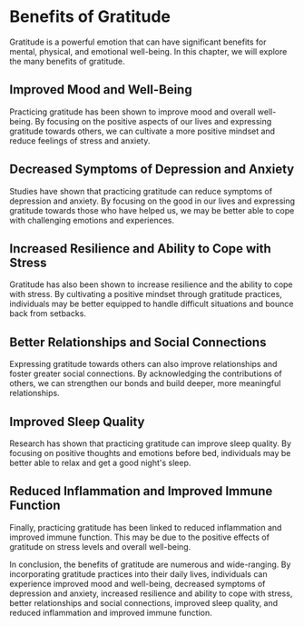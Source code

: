 Benefits of Gratitude
===========================================================================

Gratitude is a powerful emotion that can have significant benefits for mental, physical, and emotional well-being. In this chapter, we will explore the many benefits of gratitude.

Improved Mood and Well-Being
----------------------------

Practicing gratitude has been shown to improve mood and overall well-being. By focusing on the positive aspects of our lives and expressing gratitude towards others, we can cultivate a more positive mindset and reduce feelings of stress and anxiety.

Decreased Symptoms of Depression and Anxiety
--------------------------------------------

Studies have shown that practicing gratitude can reduce symptoms of depression and anxiety. By focusing on the good in our lives and expressing gratitude towards those who have helped us, we may be better able to cope with challenging emotions and experiences.

Increased Resilience and Ability to Cope with Stress
----------------------------------------------------

Gratitude has also been shown to increase resilience and the ability to cope with stress. By cultivating a positive mindset through gratitude practices, individuals may be better equipped to handle difficult situations and bounce back from setbacks.

Better Relationships and Social Connections
-------------------------------------------

Expressing gratitude towards others can also improve relationships and foster greater social connections. By acknowledging the contributions of others, we can strengthen our bonds and build deeper, more meaningful relationships.

Improved Sleep Quality
----------------------

Research has shown that practicing gratitude can improve sleep quality. By focusing on positive thoughts and emotions before bed, individuals may be better able to relax and get a good night's sleep.

Reduced Inflammation and Improved Immune Function
-------------------------------------------------

Finally, practicing gratitude has been linked to reduced inflammation and improved immune function. This may be due to the positive effects of gratitude on stress levels and overall well-being.

In conclusion, the benefits of gratitude are numerous and wide-ranging. By incorporating gratitude practices into their daily lives, individuals can experience improved mood and well-being, decreased symptoms of depression and anxiety, increased resilience and ability to cope with stress, better relationships and social connections, improved sleep quality, and reduced inflammation and improved immune function.

